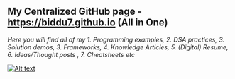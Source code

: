 ## My Centralized GitHub page - https://biddu7.github.io (All in One) 
*Here you will find all of my 1. Programming examples, 2. DSA practices, 3. Solution demos, 3. Frameworks, 4. Knowledge Articles, 5. (Digital) Resume, 6. Ideas/Thought posts , 7. Cheatsheets etc*

[![Alt text](https://github.com/biddu7/biddu7/assets/27678248/e1c83a00-1c06-4f38-9514-cb3ae355ee10 "Click me")](https://biddu7.github.io)
